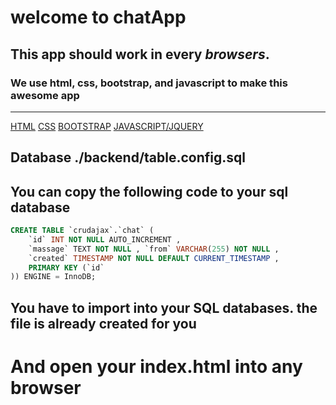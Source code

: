# welcome to chatApp 
## This app **should** work in every *browsers*. 
### We use html, css, bootstrap, and javascript to make this awesome app
---
[HTML]("www.w3schools.com/html", "Visite the link")
[CSS]("www.w3schools.com/html", "Visite the link")
[BOOTSTRAP]("www.w3schools.com/html", "Visite the link")
[JAVASCRIPT/JQUERY]("www.w3schools.com/html", "Visite the link")
## Database ./backend/table.config.sql
## You can copy the following code to your sql __database__
```sql
CREATE TABLE `crudajax`.`chat` ( 
    `id` INT NOT NULL AUTO_INCREMENT , 
    `massage` TEXT NOT NULL , `from` VARCHAR(255) NOT NULL , 
    `created` TIMESTAMP NOT NULL DEFAULT CURRENT_TIMESTAMP , 
    PRIMARY KEY (`id`
)) ENGINE = InnoDB;
```

## You have to import into your SQL databases. the file is already created for you
# And open your index.html into any browser
